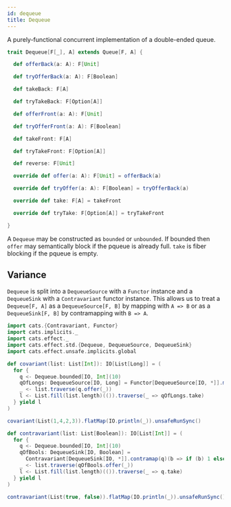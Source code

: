 ```yaml
---
id: dequeue
title: Dequeue
---
```


A purely-functional concurrent implementation of a double-ended queue.

```scala
trait Dequeue[F[_], A] extends Queue[F, A] {

  def offerBack(a: A): F[Unit]

  def tryOfferBack(a: A): F[Boolean]

  def takeBack: F[A]

  def tryTakeBack: F[Option[A]]

  def offerFront(a: A): F[Unit]

  def tryOfferFront(a: A): F[Boolean]

  def takeFront: F[A]

  def tryTakeFront: F[Option[A]]

  def reverse: F[Unit]

  override def offer(a: A): F[Unit] = offerBack(a)

  override def tryOffer(a: A): F[Boolean] = tryOfferBack(a)

  override def take: F[A] = takeFront

  override def tryTake: F[Option[A]] = tryTakeFront

}
```

A `Dequeue` may be constructed as `bounded` or `unbounded`. If bounded then
`offer` may semantically block if the pqueue is already full. `take` is
fiber blocking if the pqueue is empty.

## Variance

`Dequeue` is split into a `DequeueSource` with a `Functor` instance and a
`DequeueSink` with a `Contravariant` functor instance. This allows us to treat a
`Dequeue[F, A]` as a `DequeueSource[F, B]` by mapping with `A => B`  or as a
`DequeueSink[F, B]` by contramapping with `B => A`.

```scala mdoc:reset
import cats.{Contravariant, Functor}
import cats.implicits._
import cats.effect._
import cats.effect.std.{Dequeue, DequeueSource, DequeueSink}
import cats.effect.unsafe.implicits.global

def covariant(list: List[Int]): IO[List[Long]] = (
  for {
    q <- Dequeue.bounded[IO, Int](10)
    qOfLongs: DequeueSource[IO, Long] = Functor[DequeueSource[IO, *]].map(q)(_.toLong)
    _ <- list.traverse(q.offer(_))
    l <- List.fill(list.length)(()).traverse(_ => qOfLongs.take)
  } yield l
)

covariant(List(1,4,2,3)).flatMap(IO.println(_)).unsafeRunSync()

def contravariant(list: List[Boolean]): IO[List[Int]] = (
  for {
    q <- Dequeue.bounded[IO, Int](10)
    qOfBools: DequeueSink[IO, Boolean] =
      Contravariant[DequeueSink[IO, *]].contramap(q)(b => if (b) 1 else 0)
    _ <- list.traverse(qOfBools.offer(_))
    l <- List.fill(list.length)(()).traverse(_ => q.take)
  } yield l
)

contravariant(List(true, false)).flatMap(IO.println(_)).unsafeRunSync()
```
